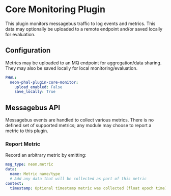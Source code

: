 # Core Monitoring Plugin
This plugin monitors messagebus traffic to log events and metrics. This data may
optionally be uploaded to a remote endpoint and/or saved locally for evaluation.

## Configuration
Metrics may be uploaded to an MQ endpoint for aggregation/data sharing. They may
also be saved locally for local monitoring/evaluation.

```yaml
PHAL:
  neon-phal-plugin-core-monitor:
    upload_enabled: False
    save_locally: True
```

## Messagebus API
Messagebus events are handled to collect various metrics. There is no defined 
set of supported metrics; any module may choose to report a metric to this plugin.

### Report Metric
Record an arbitrary metric by emitting:
```yaml
msg_type: neon.metric
data: 
  name: Metric name/type
  # Add any data that will be collected as part of this metric
context:
  timestamp: Optional timestamp metric was collected (float epoch time)
```

